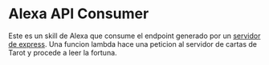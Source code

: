 # Alexa API Consumer

Este es un skill de Alexa que consume el endpoint generado por un [servidor de express](https://github.com/manuelf18/express-server-tarot).
Una funcion lambda hace una peticion al servidor de cartas de Tarot y procede a leer la fortuna.
